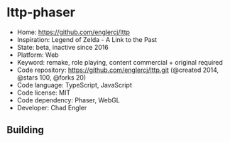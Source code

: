 # lttp-phaser

- Home: https://github.com/englercj/lttp
- Inspiration: Legend of Zelda - A Link to the Past
- State: beta, inactive since 2016
- Platform: Web
- Keyword: remake, role playing, content commercial + original required
- Code repository: https://github.com/englercj/lttp.git (@created 2014, @stars 100, @forks 20)
- Code language: TypeScript, JavaScript
- Code license: MIT
- Code dependency: Phaser, WebGL
- Developer: Chad Engler

## Building
